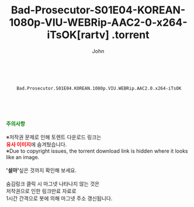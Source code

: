 ﻿---
layout: post
title:  "                   Bad-Prosecutor-S01E04-KOREAN-1080p-VIU-WEBRip-AAC2-0-x264-iTsOK[rartv]                .torrent"
author: John
categories: [ 드라마 ]
tags: [  ]
image:  
description: "                   Bad-Prosecutor-S01E04-KOREAN-1080p-VIU-WEBRip-AAC2-0-x264-iTsOK[rartv]                 torrent 정보 공유"
toc: true
toc_sticky: true
---

<br>

        Bad.Prosecutor.S01E04.KOREAN.1080p.VIU.WEBRip.AAC2.0.x264-iTsOK    
    
<br><br><br>
<p data-ke-size="size16"><b><span style="color: green;">주의사항</span></b><br /><br />※저작권 문제로 인해 토렌트 다운로드 링크는<br /><b><span style="color: red;">유사 이미지</span></b>에 숨겨뒀습니다.<br />※Due to copyright issues, the torrent download link is hidden where it looks like an image.<br /><br /><b>'설마'</b>싶은 것까지 확인해 보세요.<br /><br />숨김링크 클릭 시 마그넷 나타나지 않는 것은<br />저작권으로 인한 링크만료 자료로<br />1시간 간격으로 봇에 의해 마그넷 주소 갱신됩니다.</p>
